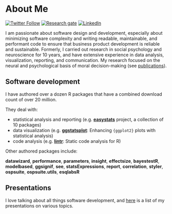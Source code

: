# About Me

[![Twitter Follow](https://img.shields.io/twitter/follow/patilindrajeets?label=%20%40IndrajeetPatil&style=flat-square&labelColor=2196F3&logo=twitter&logoColor=white&colorB=0D47A1)](https://twitter.com/patilindrajeets)
[![Research gate](https://img.shields.io/badge/-Research%20Gate-green.svg?style=flat-square&logo=researchgate&logoColor=white&colorB=616161&labelColor=00BFA5)](https://www.researchgate.net/profile/Indrajeet-Patil-2)
[![LinkedIn](https://img.shields.io/badge/LinkedIn-0077B5?style=for-the-badge&logo=linkedin&logoColor=white)](https://www.linkedin.com/in/indrajeet-patil-397865174/)

I am passionate about software design and development, especially about minimizing software complexity and
writing readable, maintainable, and performant code to ensure that business product development is reliable and sustainable. Formerly, I carried out research in social psychology and neuroscience for 10 years, and have extensive experience in data analysis, visualization, reporting, and communication. My research focused on the neural and psychological basis of moral decision-making (see [publications](https://sites.google.com/site/indrajeetspatilmorality/publications)).

## Software development

I have authored over a dozen R packages that have a combined download count of over 20 million.

They deal with:

- statistical analysis and reporting (e.g. [**easystats**](https://easystats.github.io/easystats/) project, a collection of 10 packages)
- data visualization (e.g. [**ggstatsplot**](https://github.com/IndrajeetPatil/ggstatsplot): Enhancing `{ggplot2}` plots with statistical analysis)
- code analysis (e.g. [**lintr**](https://lintr.r-lib.org/): Static code analysis for R)
<!-- - interactive web applications -->

Other authored packages include:

**datawizard**, **performance**, **parameters**, **insight**, **effectsize**, **bayestestR**, **modelbased**,
**ggsignif**, **see**, **statsExpressions**, **report**, **correlation**, **styler**, **ospsuite**, **ospsuite.utils**, **esqlabsR**

## Presentations

I love talking about all things software development, and [here](https://sites.google.com/site/indrajeetspatilmorality/presentations) is a list of my presentations on various topics.

<!-- [![My github stats](https://github-readme-stats.vercel.app/api?username=IndrajeetPatil&count_private=true&show_icons=true&theme=onedark)](https://github.com/anuraghazra/github-readme-stats)
![Top Langs](https://github-readme-stats.vercel.app/api/top-langs/?username=IndrajeetPatil&layout=compact&theme=onedark) -->

<!-- ![Metrics](https://metrics.lecoq.io/IndrajeetPatil?template=classic&config.timezone=Europe%2FBerlin) -->
